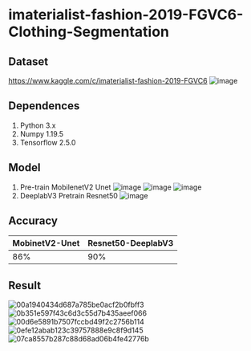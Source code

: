 # imaterialist-fashion-2019-FGVC6-Clothing-Segmentation
## Dataset
https://www.kaggle.com/c/imaterialist-fashion-2019-FGVC6
![image](https://user-images.githubusercontent.com/71560376/133889434-7c0e8c4a-e25d-4ce8-a84b-fc22409671bd.png)
## Dependences
1. Python 3.x
2. Numpy 1.19.5
3. Tensorflow 2.5.0
## Model
1. Pre-train MobilenetV2 Unet
![image](https://user-images.githubusercontent.com/71560376/133889501-063b335e-1d34-4e52-ad5b-80caba56de5f.png)
![image](https://user-images.githubusercontent.com/71560376/133889508-6141f341-e54a-4ba5-81ce-181171da8545.png)
![image](https://user-images.githubusercontent.com/71560376/133889482-4889c04d-b853-4bbf-a53a-bc2db1153fa1.png)
2. DeeplabV3 Pretrain Resnet50
![image](https://user-images.githubusercontent.com/71560376/133889581-a8de3f81-9ab1-4ab5-bc9f-3bb79a11a6e8.png)
## Accuracy

MobinetV2-Unet  | Resnet50-DeeplabV3
------------- | -------------
86%  | 90%

## Result


![00a1940434d687a785be0acf2b0fbff3](https://user-images.githubusercontent.com/71560376/133889952-fa1c2b60-7029-499a-97bb-729a658b4020.jpg)
![0b351e597f43c6d3c55d7b435aeef066](https://user-images.githubusercontent.com/71560376/133889968-d8903de4-28db-40da-8c4b-89963a74fa54.jpg)
![00d6e5891b7507fccbd49f2c2756b114](https://user-images.githubusercontent.com/71560376/133889958-10024934-33a3-480f-9d19-bf68e11999fa.jpg)
![0efe12abab123c39757888e9c8f9d145](https://user-images.githubusercontent.com/71560376/133889975-414634ce-e23f-40e5-a7f5-d67d3a86332a.jpg)
![07ca8557b287c88d68ad06b4fe42776b](https://user-images.githubusercontent.com/71560376/133889980-884e2e00-d28b-40c1-afd8-fca01814e1fb.jpg)




